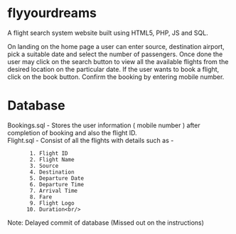 # flyyourdreams
A flight search system website built using HTML5, PHP, JS and SQL.

On landing on the home page a user can enter source, destination airport, pick a suitable date and select the number of passengers. Once done the user may click on the search button to view all the available flights from the desired location on the particular date. If the user wants to book a flight, click on the book button. Confirm the booking by entering mobile number. 

# Database

Bookings.sql - Stores the user information ( mobile number ) after completion of booking and also the flight ID.<br />
Flight.sql   - Consist of all the flights with details such as -
          
           1. Flight ID
           2. Flight Name
           3. Source
           4. Destination
           5. Departure Date
           6. Departure Time
           7. Arrival Time 
           8. Fare 
           9. Flight Logo
          10. Duration<br/>

Note: Delayed commit of database (Missed out on the instructions)
          

